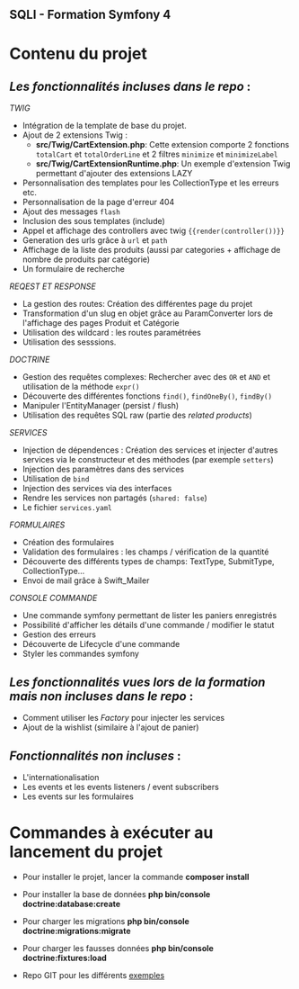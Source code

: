 **SQLI - Formation Symfony 4** 
--
# Contenu du projet
## _Les fonctionnalités incluses dans le repo_ :
_TWIG_
- Intégration de la template de base du projet. 
- Ajout de 2 extensions Twig :
    - **src/Twig/CartExtension.php**: Cette extension comporte 2 fonctions `totalCart` et `totalOrderLine` et 2 filtres `minimize` et `minimizeLabel`
    - **src/Twig/CartExtensionRuntime.php**: Un exemple d'extension Twig permettant d'ajouter des extensions LAZY
- Personnalisation des templates pour les CollectionType et les erreurs etc.
- Personnalisation de la page d'erreur 404
- Ajout des messages `flash`
- Inclusion des sous templates (include)
- Appel et affichage des controllers avec twig `{{render(controller())}}`
- Generation des urls grâce à `url` et `path`
- Affichage de la liste des produits (aussi par categories + affichage de nombre de produits par catégorie)
- Un formulaire de recherche

_REQEST ET RESPONSE_
- La gestion des routes: Création des différentes page du projet
- Transformation d'un slug en objet grâce au ParamConverter lors de l'affichage des pages Produit et Catégorie
- Utilisation des wildcard : les routes paramétrées 
- Utilisation des sesssions.

_DOCTRINE_
- Gestion des requêtes complexes: Rechercher avec des `OR` et `AND` et utilisation de la méthode `expr()`
- Découverte des différentes fonctions `find()`, `findOneBy()`, `findBy()`
- Manipuler l'EntityManager (persist / flush)
- Utilisation des requêtes SQL raw (partie des *related products*)

_SERVICES_
- Injection de dépendences : Création des services et injecter d'autres services via le constructeur et des méthodes (par exemple `setters`) 
- Injection des paramètres dans des services
- Utilisation de `bind`
- Injection des services via des interfaces
- Rendre les services non partagés (`shared: false`)
- Le fichier `services.yaml`


_FORMULAIRES_
- Création des formulaires
- Validation des formulaires : les champs / vérification de la quantité
- Découverte des différents types de champs: TextType, SubmitType, CollectionType...
- Envoi de mail grâce à Swift_Mailer

_CONSOLE COMMANDE_
- Une commande symfony permettant de lister les paniers enregistrés 
- Possibilité d'afficher les détails d'une commande / modifier le statut
- Gestion des erreurs
- Découverte de Lifecycle d'une commande
- Styler les commandes symfony

## _Les fonctionnalités vues lors de la formation mais non incluses dans le repo_ :
- Comment utiliser les *Factory* pour injecter les services 
- Ajout de la wishlist (similaire à l'ajout de panier)

## _Fonctionnalités non incluses_ :
- L'internationalisation
- Les events et les events listeners / event subscribers
- Les events sur les formulaires

# Commandes à exécuter au lancement du projet
- Pour installer le projet, lancer la commande **composer install**
- Pour installer la base de données **php bin/console doctrine:database:create**
- Pour charger les migrations **php bin/console doctrine:migrations:migrate**
- Pour charger les fausses données **php bin/console doctrine:fixtures:load**
- Repo GIT pour les différents [exemples][git-repo]


   [git-repo]: <https://github.com/issamkhadiri1989/formation_symfony>
  